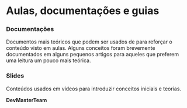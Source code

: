 ﻿# Aulas, documentações e guias

### Documentações
Documentos mais teóricos que podem ser usados de para reforçar o conteúdo visto em aulas. Alguns conceitos foram brevemente documentados em alguns pequenos artigos para aqueles que preferem uma leitura um pouco mais teórica.

### Slides
Conteúdos usados em vídeos para introduzir conceitos iniciais e teorias.

**DevMasterTeam**